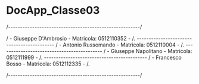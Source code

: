 # DocApp_Classe03
/-------------------------------------------------------/

/ - Giuseppe D'Ambrosio   - Matricola: 0512110352     - /. 
    -------------------------------------------
/ - Antonio Russomando    -  Matricola:  0512110004   - /. 
    -------------------------------------------
/ - Giuseppe Napolitano   - Matricola: 0512111999     - /. 
    -------------------------------------------
/ - Francesco Bosso       - Matricola: 0512112335     - /. 

/-------------------------------------------------------/
